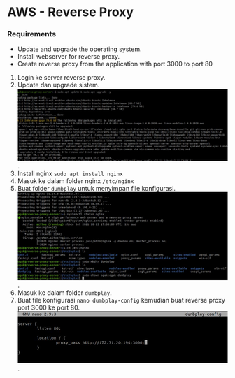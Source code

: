 # AWS - Reverse Proxy
### Requirements ### 
- Update and upgrade the operating system.
- Install webserver for reverse proxy.
- Create reverse proxy from the application with port 3000 to port 80

1. Login ke server reverse proxy.
2. Update dan upgrade sistem.
![Reverse Proxy](screenshot/gambar0.jpg).
3. Install nginx ``sudo apt install nginx``
4. Masuk ke dalam folder nginx ``/etc/nginx``
5. Buat folder ``dumbplay`` untuk menyimpan file konfigurasi.
![Reverse Proxy](screenshot/gambar1.jpg).
6. Masuk ke dalam folder ``dumbplay``.
7. Buat file konfigurasi ```nano dumbplay-config``` kemudian buat reverse proxy port 3000 ke port 80.
![Reverse Proxy](screenshot/gambar2.jpg).
